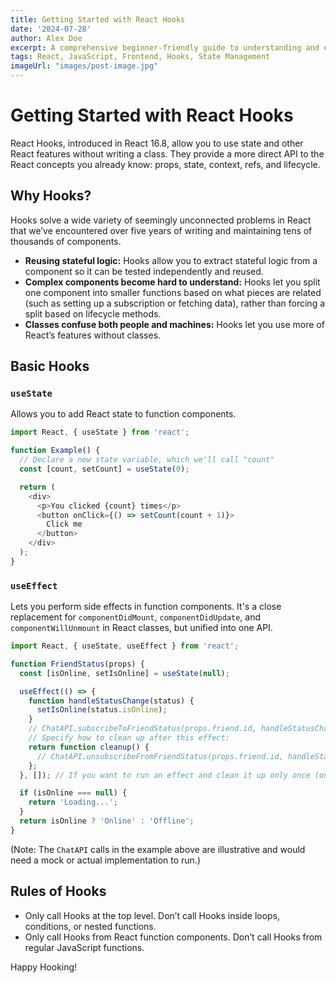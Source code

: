 ```yaml
---
title: Getting Started with React Hooks
date: '2024-07-28'
author: Alex Doe
excerpt: A comprehensive beginner-friendly guide to understanding and effectively using React Hooks such as useState, useEffect, and more for state management and side effects in functional components.
tags: React, JavaScript, Frontend, Hooks, State Management
imageUrl: "images/post-image.jpg"
---
```


# Getting Started with React Hooks

React Hooks, introduced in React 16.8, allow you to use state and other React features without writing a class. They provide a more direct API to the React concepts you already know: props, state, context, refs, and lifecycle.

## Why Hooks?

Hooks solve a wide variety of seemingly unconnected problems in React that we’ve encountered over five years of writing and maintaining tens of thousands of components. 
- **Reusing stateful logic:** Hooks allow you to extract stateful logic from a component so it can be tested independently and reused.
- **Complex components become hard to understand:** Hooks let you split one component into smaller functions based on what pieces are related (such as setting up a subscription or fetching data), rather than forcing a split based on lifecycle methods.
- **Classes confuse both people and machines:** Hooks let you use more of React’s features without classes.

## Basic Hooks

### `useState`

Allows you to add React state to function components.

```javascript
import React, { useState } from 'react';

function Example() {
  // Declare a new state variable, which we'll call "count"
  const [count, setCount] = useState(0);

  return (
    <div>
      <p>You clicked {count} times</p>
      <button onClick={() => setCount(count + 1)}>
        Click me
      </button>
    </div>
  );
}
```

### `useEffect`

Lets you perform side effects in function components. It's a close replacement for `componentDidMount`, `componentDidUpdate`, and `componentWillUnmount` in React classes, but unified into one API.

```javascript
import React, { useState, useEffect } from 'react';

function FriendStatus(props) {
  const [isOnline, setIsOnline] = useState(null);

  useEffect(() => {
    function handleStatusChange(status) {
      setIsOnline(status.isOnline);
    }
    // ChatAPI.subscribeToFriendStatus(props.friend.id, handleStatusChange);
    // Specify how to clean up after this effect:
    return function cleanup() {
      // ChatAPI.unsubscribeFromFriendStatus(props.friend.id, handleStatusChange);
    };
  }, []); // If you want to run an effect and clean it up only once (on mount and unmount), you can pass an empty array ([]) as a second argument.

  if (isOnline === null) {
    return 'Loading...';
  }
  return isOnline ? 'Online' : 'Offline';
}
```
(Note: The `ChatAPI` calls in the example above are illustrative and would need a mock or actual implementation to run.)

## Rules of Hooks

- Only call Hooks at the top level. Don’t call Hooks inside loops, conditions, or nested functions.
- Only call Hooks from React function components. Don’t call Hooks from regular JavaScript functions.

Happy Hooking!
